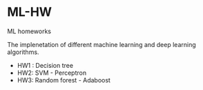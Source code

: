 # ML-HW
ML homeworks

The implenetation of different machine learning and deep learning algorithms.
- HW1 : Decision tree
- HW2: SVM - Perceptron
- HW3: Random forest -  Adaboost 
